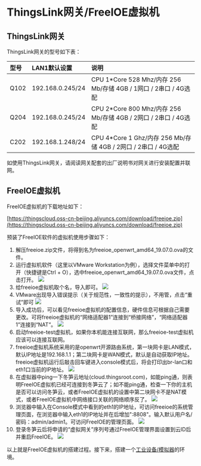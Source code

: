 # ThingsLink网关/FreeIOE虚拟机

## ThingsLink网关

ThingsLink网关的型号如下表：

| 型号 | LAN1默认设置     | 说明                                                             |
| :--- | :--------------- | :--------------------------------------------------------------- |
| Q102 | 192.168.0.245/24 | CPU 1*Core 528 Mhz/内存 256 Mb/存储 4GB / 1网口 / 2串口 / 4G选配 |
| Q204 | 192.168.0.245/24 | CPU 2*Core 800 Mhz/内存 256 Mb/存储 4GB / 2网口 / 2串口 / 4G选配 |
| C202 | 192.168.1.248/24 | CPU 4*Core 1 Ghz/内存 256 Mb/存储 4GB / 2网口 / 2串口 / 4G选配   |


如使用ThingsLink网关，请阅读网关配套的出厂说明书对网关进行安装配置并联网。

## FreeIOE虚拟机


FreeIOE虚拟机的下载地址如下：

[https://thingscloud.oss-cn-beijing.aliyuncs.com/download/freeioe.zip](https://thingscloud.oss-cn-beijing.aliyuncs.com/download/freeioe.zip)

预装了FreeIOE软件的虚拟机使用步骤如下：

1. 解压freeioe.zip文件，将得到名为freeioe_openwrt_amd64_19.07.0.ova的文件。
2. 运行虚拟机软件（这里以VMware Workstation为例），选择文件菜单中的打开（快捷键是Ctrl +  O），选中freeioe_openwrt_amd64_19.07.0.ova文件，点击打开。
![](imgs/image_1.png)
3. 给freeioe虚拟机取个名，导入即可。
![](imgs/image_2.png)
4.  VMware出现导入错误提示（关于规范性，一致性的提示），不用管，点击“重试”即可
![](imgs/image_3.png)
5.  导入成功后，可以看见freeioe虚拟机的配置信息，硬件信息可根据自己需要更改。可将freeioe虚拟机的“网络适配器1”连接到“桥接网络”，“网络适配器1”连接到“NAT”。
![](imgs/2019-12-12-19-01-13.png)
6. 启动freeioe-test虚拟机，如果你本机能连接互联网，那么freeioe-test虚拟机应该可以连接互联网。
7. freeioe虚拟机系统采用的是openwrt开源路由系统，第一块网卡是LAN模式，默认IP地址是192.168.1.1；第二块网卡是WAN模式，默认是自动获取IP地址。freeioe虚拟机运行后敲击回车键进入console模式后，将会打印出br-lan口和eth1口当前的IP地址。
![](imgs/2019-12-12-19-01-56.png)
8. 在虚拟器中ping一下冬笋云地址(cloud.thingsroot.com)，如能ping通，则表明FreeIOE虚拟机已经可连接到冬笋云了；如不能ping通，检查一下你的主机是否可以访问冬笋云，或者FreeIOE虚拟机的设置中第二块网卡不是NAT模式，或者FreeIOE虚拟机中网络接口关联的网络顺序反了。
![](imgs/2019-12-12-19-01-13.png)
9. 浏览器中输入在Console模式中看到的eth1的IP地址，可访问freeioe的系统管理页面，在浏览器中输入eth1的IP地址并在后增加":8808"。输入默认用户名/密码：admin/admin1。可访问FreeIOE的管理页面。
![](imgs/2019-12-12-19-00-19.png)
10. 登录冬笋云后将申请的“虚拟网关”序列号通过FreeIOE管理界面设置到云ID后并重启FreeIOE。
![](imgs/2019-12-12-18-57-21.png)

以上就是FreeIOE虚拟机的搭建过程。接下来，搭建一个[工业设备/模拟器](device-simulator.md)的环境。